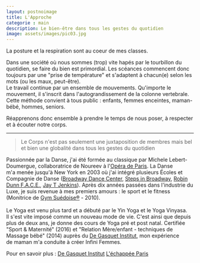 ```yaml
---
layout: postnoimage
title: L'Approche
categorie : main
description: Le bien-être dans tous les gestes du quotidien
image: assets/images/pic03.jpg
---
```



La posture et la respiration sont au coeur de mes classes.<br>

Dans une société où nous sommes (trop) vite hapés par le tourbillon du quotidien, se faire du bien est primordial.
Les scéances commencent donc toujours par une "prise de température" et s'adaptent à chacun(e) selon les mots (ou les maux, peut-être).<br>
Le travail continue par un ensemble de mouvements. Qu'importe le mouvement, il s'inscrit dans l'autograndissement de la colonne vertebrale.
Cette méthode convient à tous public : enfants, femmes enceintes, maman-bébé, hommes, seniors.

Réapprenons donc ensemble à prendre le temps de nous poser, à respecter et à écouter notre corps.
  <hr class="major" />

  <blockquote>Le Corps n'est pas seulement une juxtaposition de membres mais bel et bien une globalité dans tous les gestes du quotidien</blockquote>
  Passionnée par la Danse, j'ai été formée au classique par Michele Lebert-Doumergue, collaboratrice de Noureev à l'<a href="https://www.operadeparis.fr" target="_new">Opéra de Paris</a>. La Danse m'a menée jusqu'à New York en 2003 où j'ai intégré plusieurs Écoles et Compagnie de Danse (<a href="https://www.broadwaydancecenter.com" target="_new">Broadway Dance Center</a>, <a href="https://www.stepsnyc.com" target="_new">Steps in Broadway</a>, <a href="https://www.facebook.com/RobinDunnFACE" target="_new">Robin Dunn F.A.C.E.</a>, <a href="http://www.jettejazz.org/JayT_Jette/Jay_T.html" target="_new">Jay T Jenkins</a>). Après dix années passées dans l'industrie du Luxe, je suis revenue à mes premiers amours : le sport et le fitness (Monitrice de <a href="https://www.gymsuedoise.com" target="_new">Gym Suédoise®</a> - 2010). <br><br>
  Le Yoga est venu plus tard et a débuté par le Yin Yoga et le Yoga Vinyasa. Il s'est vite imposé comme un nouveau mode de vie. C'est ainsi que depuis plus de deux ans, je donne des cours de Yoga pré et post natal. Certifiée "Sport & Maternité" (2016) et "Relation Mère/enfant - techniques de Massage bébé" (2014) auprès du <a href="http://www.degasquet.com" target="_blank">De Gasquet Institut</a>, mon expérience de maman m'a conduite à créer Infini Femmes.

  Pour en savoir plus : <a href="http://www.degasquet.com" target="_blank">De Gasquet Institut</a>
  <a href="http://www.lechappee.com/" target="_blank">L'échappée Paris</a>
